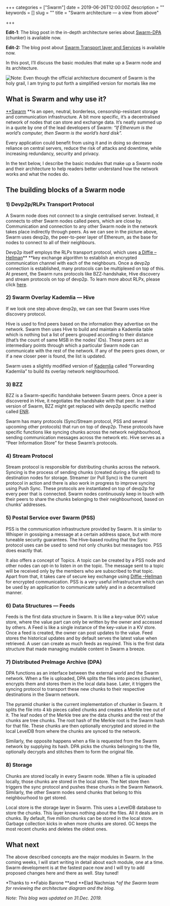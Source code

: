 +++
categories = ["Swarm"]
date = 2019-06-26T12:00:00Z
description = ""
keywords = []
slug = ""
title = "Swarm architecture — a view from above"

+++

**Edit-1**: The blog post in the in-depth architecture series about [Swarm-DPA](https://blog.datafund.net/swarm-distributed-pre-image-archive-dpa-b13f5c683f0a) (chunker) is available now.

**Edit-2:** The blog post about [Swarm Transport layer and Services](https://medium.com/fair-data-society/swarm-services-and-protocols-892b4e72cf74) is available now.

In this post, I’ll discuss the basic modules that make up a Swarm node and its architecture.

![Note: Even though the [official architecture document](https://swarm-guide.readthedocs.io/en/latest/architecture.html) of Swarm is the holy grail, I am trying to put forth a simplified version for mortals like me](https://cdn-images-1.medium.com/max/3120/1*njCz5PsEk5F0I8lCbJf-iA.png)

## What is Swarm and why use it?

[**Swarm](https://ethswarm.org/) **is an open, neutral, borderless, censorship-resistant storage and communication infrastructure. A bit more specific, it’s a decentralised network of nodes that can store and exchange data. It’s neatly summed up in a quote by one of the lead developers of Swarm: *“If Ethereum is the world’s computer, then Swarm is the world’s hard disk”.*

Every application could benefit from using it and in doing so decrease reliance on central servers, reduce the risk of attacks and downtime, while increasing redundancy, security and privacy.

In the text below, I describe the basic modules that make up a Swarm node and their architecture to help readers better understand how the network works and what the nodes do.

## The building blocks of a Swarm node

### 1) Devp2p/RLPx Transport Protocol

A Swarm node does not connect to a single centralised server. Instead, it connects to other Swarm nodes called peers, which are close by. Communication and connection to any other Swarm node in the network takes place indirectly through peers. As we can see in the picture above, Swarm uses devp2p, the peer-to-peer layer of Ethereum, as the base for nodes to connect to all of their neighbours.

Devp2p itself employs the RLPx transport protocol, which uses [a Diffie –Hellman](https://en.wikipedia.org/wiki/Diffie%E2%80%93Hellman_key_exchange)** **key exchange algorithm to establish an encrypted communication channel with each of the neighbours. Once a devp2p connection is established, many protocols can be multiplexed on top of this. At present, the Swarm runs protocols like BZZ-handshake, Hive discovery and stream protocols on top of devp2p. To learn more about RLPx, please click [here](https://github.com/ethereum/devp2p/blob/master/rlpx.md).

### 2) Swarm Overlay Kademlia — Hive

If we look one step above devp2p, we can see that Swarm uses Hive discovery protocol.

Hive is used to find peers based on the information they advertise on the network. Swarm then uses Hive to build and maintain a Kademlia table which is nothing but a list of peers grouped according to their distance (that’s the count of same MSB in the nodes’ IDs). These peers act as intermediary points through which a particular Swarm node can communicate with the rest of the network. If any of the peers goes down, or if a new closer peer is found, the list is updated.

Swarm uses a slightly modified version of [Kademlia](https://en.wikipedia.org/wiki/Kademlia) called “Forwarding Kademlia” to build its overlay network neighbourhood.

### 3) BZZ

BZZ is a Swarm-specific handshake between Swarm peers. Once a peer is discovered in Hive, it negotiates the handshake with that peer. In a later version of Swarm, BZZ might get replaced with devp2p specific method called [ENR](http://eips.ethereum.org/EIPS/eip-778).

Swarm has many protocols (Sync/Stream protocol, PSS and several upcoming other protocols) that run on top of devp2p. These protocols have specific functions like syncing chunks across the network neighbourhood, sending communication messages across the network etc. Hive serves as a “Peer Information Store” for these Swarm’s protocols.

### 4) Stream Protocol

Stream protocol is responsible for distributing chunks across the network. Syncing is the process of sending chunks (created during a file upload) to destination nodes for storage. Streamer (or Pull Sync) is the current protocol in action and there is also work in progress to improve syncing using Push Sync. These protocols are instantiated on top of devp2p for every peer that is connected. Swarm nodes continuously keep in touch with their peers to share the chunks belonging to their neighbourhood, based on chunks’ addresses.

### 5) Postal Service over Swarm (PSS)

PSS is the communication infrastructure provided by Swarm. It is similar to Whisper in gossiping a message at a certain address space, but with more tuneable security guarantees. The Hive-based routing that the Sync protocol uses can be used to send not only chunks but messages too. PSS does exactly that.

It also offers a concept of Topics. A topic can be created by a PSS node and other nodes can opt-in to listen in on the topic. The message sent to a topic will be received only by the members who are subscribed to that topic. Apart from that, it takes care of secure key exchange using [Diffie –Hellman](https://en.wikipedia.org/wiki/Diffie%E2%80%93Hellman_key_exchange) for encrypted communication. PSS is a very useful infrastructure which can be used by an application to communicate safely and in a decentralised manner.

### 6) Data Structures — Feeds

Feeds is the first data structure in Swarm. It is like a key-value (KV) value store, where the value part can only be written by the owner and accessed by others. A Feed is like a single instance of the key-value in a KV store. Once a feed is created, the owner can post updates to the value. Feed stores the historical updates and by default serves the latest value when retrieved. A user can create as much feeds as required. This is the first data structure that made managing mutable content in Swarm a breeze.

### 7) Distributed PreImage Archive (DPA)

DPA functions as an interface between the external world and the Swarm network. When a file is uploaded, DPA splits the files into pieces (chunker), encrypts them and stores them in the local data base. Later, it triggers the syncing protocol to transport these new chunks to their respective destinations in the Swarm network.

The pyramid chunker is the current implementation of chunker in Swarm. It splits the file into 4 kb pieces called chunks and creates a Merkle tree out of it. The leaf nodes of the Merkle tree are the data chunks and the rest of the chunks are tree chunks. The root hash of the Merkle root is the Swarm hash for that file. These chunks are then optionally encrypted and stored in the local LevelDB from where the chunks are synced to the network.

Similarly, the opposite happens when a file is requested from the Swarm network by supplying its hash. DPA picks the chunks belonging to the file, optionally decrypts and stitches them to form the original file.

### 8) Storage

Chunks are stored locally in every Swarm node. When a file is uploaded locally, those chunks are stored in the local store. The Net store then triggers the sync protocol and pushes these chunks in the Swarm Network. Similarly, the other Swarm nodes send chunks that belong to this neighbourhood to get stored.

Local store is the storage layer in Swarm. This uses a LevelDB database to store the chunks. This layer knows nothing about the files. All it deals are in chunks. By default, five million chunks can be stored in the local store. Garbage collection kicks in when more chunks are stored. GC keeps the most recent chunks and deletes the oldest ones.

## What next

The above described concepts are the major modules in Swarm. In the coming weeks, I will start writing in detail about each module, one at a time. Swarm development is at the fastest pace now and I will try to add proposed changes here and there as well. Stay tuned!

*Thanks to **Fabio Barone **and **Elad Nachmias **of the Swarm team for reviewing the architecture diagram and the blog.*

*Note: This blog was updated on 31.Dec. 2019.*
